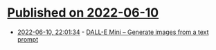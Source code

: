 # [Published on 2022-06-10](index.md)

* [2022-06-10, 22:01:34](https://news.ycombinator.com/item?id=31699841) - [DALL-E Mini – Generate images from a text prompt](https://app.baseten.co/apps/RqgR9PV/operator_views/VBnA4qp)
